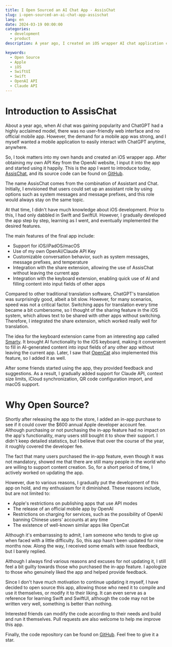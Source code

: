 ```yaml
---
title: I Open Sourced an AI Chat App - AssisChat
slug: i-open-sourced-an-ai-chat-app-assischat
lang: en
date: 2024-03-19 00:00:00
categories:
  - development
  - product
description: A year ago, I created an iOS wrapper AI chat application called AssisChat, and now I have decided to open source it.

keywords:
  - Open Source
  - Apple
  - iOS
  - SwiftUI
  - Swift
  - OpenAI API
  - Claude API
---
```


# Introduction to AssisChat

About a year ago, when AI chat was gaining popularity and ChatGPT had a highly acclaimed model, there was no user-friendly web interface and no official mobile app. However, the demand for a mobile app was strong, and I myself wanted a mobile application to easily interact with ChatGPT anytime, anywhere.

So, I took matters into my own hands and created an iOS wrapper app. After obtaining my own API Key from the OpenAI website, I input it into the app and started using it happily. This is the app I want to introduce today, [AssisChat](https://apps.apple.com/us/app/assischat-ai-assistant-chat/id6446092669), and its source code can be found on [GitHub](https://github.com/noobnooc/AssisChat).

The name AssisChat comes from the combination of Assistant and Chat. Initially, I envisioned that users could set up an assistant role by using options such as system messages and message prefixes, and this role would always stay on the same topic.

At that time, I didn't have much knowledge about iOS development. Prior to this, I had only dabbled in Swift and SwiftUI. However, I gradually developed the app step by step, learning as I went, and eventually implemented the desired features.

The main features of the final app include:

- Support for iOS/iPadOS/macOS
- Use of my own OpenAI/Claude API Key
- Customizable conversation behavior, such as system messages, message prefixes, and temperature
- Integration with the share extension, allowing the use of AssisChat without leaving the current app
- Integration with the keyboard extension, enabling quick use of AI and filling content into input fields of other apps

Compared to other traditional translation software, ChatGPT's translation was surprisingly good, albeit a bit slow. However, for many scenarios, speed was not a critical factor. Switching apps for translation every time became a bit cumbersome, so I thought of the sharing feature in the iOS system, which allows text to be shared with other apps without switching. Therefore, I integrated the share extension, which worked really well for translation.

The idea for the keyboard extension came from an interesting app called [Smarty](https://apps.apple.com/us/app/smarty-ai-chatbot-keyboard/id6446252415). It brought AI functionality to the iOS keyboard, making it convenient to fill in AI-generated content into input fields of any other app without leaving the current app. Later, I saw that [OpenCat](https://apps.apple.com/us/app/opencat/id6445999201) also implemented this feature, so I added it as well.

After some friends started using the app, they provided feedback and suggestions. As a result, I gradually added support for Claude API, context size limits, iCloud synchronization, QR code configuration import, and macOS support.

# Why Open Source?

Shortly after releasing the app to the store, I added an in-app purchase to see if it could cover the $600 annual Apple developer account fee. Although purchasing or not purchasing the in-app feature had no impact on the app's functionality, many users still bought it to show their support. I didn't keep detailed statistics, but I believe that over the course of the year, it roughly covered the developer fee.

The fact that many users purchased the in-app feature, even though it was not mandatory, showed me that there are still many people in the world who are willing to support content creation. So, for a short period of time, I actively worked on updating the app.

However, due to various reasons, I gradually put the development of this app on hold, and my enthusiasm for it diminished. These reasons include, but are not limited to:

- Apple's restrictions on publishing apps that use API modes
- The release of an official mobile app by OpenAI
- Restrictions on charging for services, such as the possibility of OpenAI banning Chinese users' accounts at any time
- The existence of well-known similar apps like OpenCat

Although it's embarrassing to admit, I am someone who tends to give up when faced with a little difficulty. So, this app hasn't been updated for nine months now. Along the way, I received some emails with issue feedback, but I barely replied.

Although I always find various reasons and excuses for not updating it, I still feel a bit guilty towards those who purchased the in-app feature. I apologize to those who genuinely liked the app and helped provide feedback.

Since I don't have much motivation to continue updating it myself, I have decided to open source this app, allowing those who need it to compile and use it themselves, or modify it to their liking. It can even serve as a reference for learning Swift and SwiftUI, although the code may not be written very well, something is better than nothing.

Interested friends can modify the code according to their needs and build and run it themselves. Pull requests are also welcome to help me improve this app.

Finally, the code repository can be found on [GitHub](https://github.com/noobnooc/AssisChat). Feel free to give it a star.
